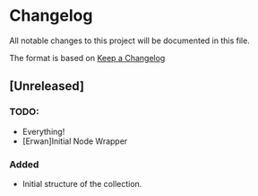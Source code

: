# Changelog
All notable changes to this project will be documented in this file.

The format is based on [Keep a Changelog](http://keepachangelog.com/en/1.0.0/)

## [Unreleased]

### TODO:
- Everything!
- [Erwan]Initial Node Wrapper

### Added
- Initial structure of the collection.
